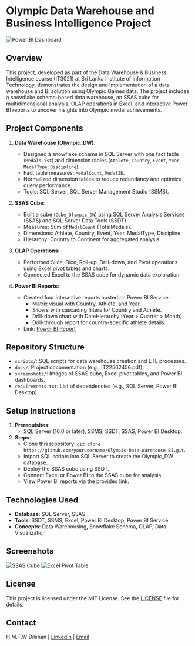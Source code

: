# Olympic Data Warehouse and Business Intelligence Project

![Power BI Dashboard](screenshots/powerbi_dashboard.png)

## Overview
This project, developed as part of the Data Warehouse & Business Intelligence course (IT3021) at Sri Lanka Institute of Information Technology, demonstrates the design and implementation of a data warehouse and BI solution using Olympic Games data. The project includes a snowflake schema-based data warehouse, an SSAS cube for multidimensional analysis, OLAP operations in Excel, and interactive Power BI reports to uncover insights into Olympic medal achievements.

## Project Components
1. **Data Warehouse (Olympic_DW)**:
   - Designed a snowflake schema in SQL Server with one fact table (`MedalsList`) and dimension tables (`Athlete`, `Country`, `Event`, `Year`, `MedalType`, `Discipline`).
   - Fact table measures: `MedalCount`, `MedalID`.
   - Normalized dimension tables to reduce redundancy and optimize query performance.
   - Tools: SQL Server, SQL Server Management Studio (SSMS).

2. **SSAS Cube**:
   - Built a cube (`Cube_Olympic_DW`) using SQL Server Analysis Services (SSAS) and SQL Server Data Tools (SSDT).
   - Measures: Sum of `MedalCount` (TotalMedals).
   - Dimensions: Athlete, Country, Event, Year, MedalType, Discipline.
   - Hierarchy: Country to Continent for aggregated analysis.

3. **OLAP Operations**:
   - Performed Slice, Dice, Roll-up, Drill-down, and Pivot operations using Excel pivot tables and charts.
   - Connected Excel to the SSAS cube for dynamic data exploration.

4. **Power BI Reports**:
   - Created four interactive reports hosted on Power BI Service:
     - Matrix visual with Country, Athlete, and Year.
     - Slicers with cascading filters for Country and Athlete.
     - Drill-down chart with DateHierarchy (Year > Quarter > Month).
     - Drill-through report for country-specific athlete details.
   - Link: [Power BI Report](https://app.powerbi.com/links/aGQDrv8xE?ctid=44e3cf94-19c9-4e32-96c3-14f5bf01391a&pbi_source=linkShare)

## Repository Structure
- `scripts/`: SQL scripts for data warehouse creation and ETL processes.
- `docs/`: Project documentation (e.g., IT22562456.pdf).
- `screenshots/`: Images of SSAS cube, Excel pivot tables, and Power BI dashboards.
- `requirements.txt`: List of dependencies (e.g., SQL Server, Power BI Desktop).

## Setup Instructions
1. **Prerequisites**:
   - SQL Server (16.0 or later), SSMS, SSDT, SSAS, Power BI Desktop.
2. **Steps**:
   - Clone this repository: `git clone https://github.com/yourusername/Olympic-Data-Warehouse-BI.git`.
   - Import SQL scripts into SQL Server to create the Olympic_DW database.
   - Deploy the SSAS cube using SSDT.
   - Connect Excel or Power BI to the SSAS cube for analysis.
   - View Power BI reports via the provided link.

## Technologies Used
- **Database**: SQL Server, SSAS
- **Tools**: SSDT, SSMS, Excel, Power BI Desktop, Power BI Service
- **Concepts**: Data Warehousing, Snowflake Schema, OLAP, Data Visualization

## Screenshots
![SSAS Cube](screenshots/ssas_cube.png)
![Excel Pivot Table](screenshots/excel_pivot.png)

## License
This project is licensed under the MIT License. See the [LICENSE](LICENSE) file for details.

## Contact
H.M.T.W Dilshan | [LinkedIn](https://www.linkedin.com/in/yourprofile) | [Email](mailto:your.email@example.com)
